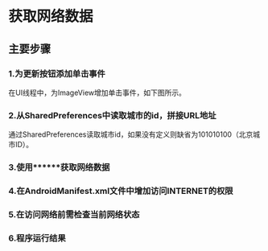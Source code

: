 # 获取网络数据


## 主要步骤



### 1.为更新按钮添加单击事件

在UI线程中，为ImageView增加单击事件，如下图所示。


### 2.从SharedPreferences中读取城市的id，拼接URL地址



通过SharedPreferences读取城市id，如果没有定义则缺省为101010100（北京城市ID）。



### 3.使用******获取网络数据




### 4.在AndroidManifest.xml文件中增加访问INTERNET的权限




### 5.在访问网络前需检查当前网络状态




### 6.程序运行结果






